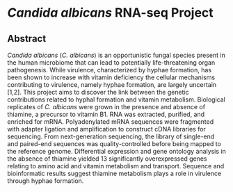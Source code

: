 # _Candida albicans_ RNA-seq Project
## Abstract
_Candida albicans_ (_C. albicans_) is an opportunistic fungal species present in the human microbiome that can lead to potentially life-threatening organ pathogenesis. While virulence, characterized by hyphae formation, has been shown to increase with vitamin deficiency the cellular mechanisms contributing to virulence, namely hyphae formation, are largely uncertain [1,2]. This project aims to discover the link between the genetic contributions related to hyphal formation and vitamin metabolism. Biological replicates of _C. albicans_ were grown in the presence and absence of thiamine, a precursor to vitamin B1. RNA was extracted, purified, and enriched for mRNA. Polyadenylated mRNA sequences were fragmented with adapter ligation and amplification to construct cDNA libraries for sequencing. From next-generation sequencing, the library of single-end and paired-end sequences was quality-controlled before being mapped to the reference genome. Differential expression and gene ontology analysis in the absence of thiamine yielded 13 significantly overexpressed genes relating to amino acid and vitamin metabolism and transport. Sequence and bioinformatic results suggest thiamine metabolism plays a role in virulence through hyphae formation.
